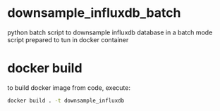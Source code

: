 # downsample_influxdb_batch
python batch script to downsample influxdb database in a batch mode
script prepared to tun in docker container

# docker build
to build docker image from code, execute:
```bash
docker build . -t downsample_influxdb 
```
